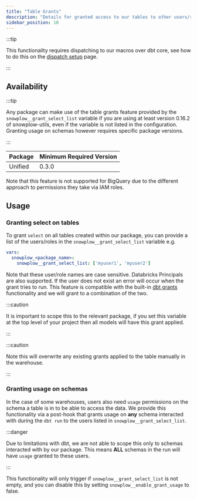 ```yaml
---
title: "Table Grants"
description: "Details for granted access to our tables to other users/roles"
sidebar_position: 10
---
```


:::tip

This functionality requires dispatching to our macros over dbt core, see how to do this on the [dispatch setup](/docs/modeling-your-data/modeling-your-data-with-dbt/package-elements/dispatch/index.md) page.

:::

## Availability
:::tip

Any package can make use of the table grants feature provided by the `snowplow__grant_select_list` variable if you are using at least version 0.16.2 of snowplow-utils, even if the variable is not listed in the configuration. Granting usage on schemas however requires specific package versions.

:::

| Package | Minimum Required Version |
|---------|--------------------------|
| Unified | 0.3.0 |

Note that this feature is not supported for BigQuery due to the different approach to permissions they take via IAM roles.

## Usage
### Granting select on tables
To grant `select` on all tables created within our package, you can provide a list of the users/roles in the `snowplow__grant_select_list` variable e.g.

```yaml title=dbt_project.yml
vars:
  snowplow_<package_name>:
    snowplow__grant_select_list: ['myuser1', 'myuser2']
```
Note that these user/role names are case sensitive. Databricks Principals are also supported. If the user does not exist an error will occur when the grant tries to run. This feature is compatible with the built-in [dbt grants](https://docs.getdbt.com/reference/resource-configs/grants) functionality and we will grant to a combination of the two.

:::caution

It is important to scope this to the relevant package, if you set this variable at the top level of your project then all models will have this grant applied.

:::

:::caution

Note this will overwrite any existing grants applied to the table manually in the warehouse.

:::

### Granting usage on schemas
In the case of some warehouses, users also need `usage` permissions on the schema a table is in to be able to access the data. We provide this functionality via a post-hook that grants usage on **any** schema interacted with during the `dbt run` to the users listed in `snowplow__grant_select_list`.

:::danger

Due to limitations with dbt, we are not able to scope this only to schemas interacted with by our package. This means **ALL** schemas in the run will have `usage` granted to these users.

:::

This functionality will only trigger if `snowplow__grant_select_list` is not empty, and you can disable this by setting `snowplow__enable_grant_usage` to false.
